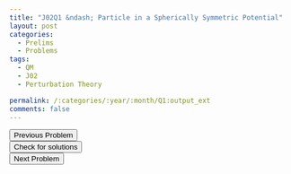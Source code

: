 ```yaml
---
title: "J02Q1 &ndash; Particle in a Spherically Symmetric Potential"
layout: post
categories:
  - Prelims
  - Problems
tags:
  - QM
  - J02
  - Perturbation Theory

permalink: /:categories/:year/:month/Q1:output_ext
comments: false
---
```

<object data="2002J1Q.pdf" type="application/pdf" width="100%" height="500"></object>

<div class='navbar'>
	<div float='left'><button onclick="window.location='E3.html'" >Previous Problem</button></div>
	<div float='center'><button onclick="window.location='https://princetonprelim.com/prelim/8/'">Check for solutions</button></div>
	<div float='right'><button onclick="window.location='Q2.html'" > Next Problem</button></div>
</div>
